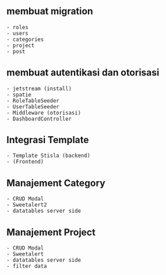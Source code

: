 ## membuat migration
    - roles
    - users
    - categories
    - project
    - post

## membuat autentikasi dan otorisasi
    - jetstream (install)
    - spatie
    - RoleTableSeeder
    - UserTableSeeder
    - Middleware (otorisasi)
    - DashboardController

## Integrasi Template 
    - Template Stisla (backend)
    - (Frontend)

## Manajement Category
    - CRUD Modal 
    - Sweetalert2
    - datatables server side

## Manajement Project
    - CRUD Modal
    - Sweetalert
    - datatables server side
    - filter data

## 

